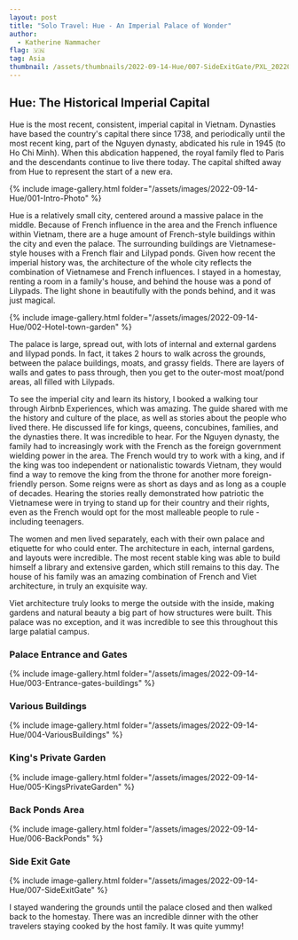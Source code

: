 ```yaml
---
layout: post
title: "Solo Travel: Hue - An Imperial Palace of Wonder"
author:
  - Katherine Nammacher
flag: 🇻🇳
tag: Asia
thumbnail: /assets/thumbnails/2022-09-14-Hue/007-SideExitGate/PXL_20220914_105346597.jpg
---
```


## Hue: The Historical Imperial Capital
Hue is the most recent, consistent, imperial capital in Vietnam. Dynasties have based the country's capital there since 1738, and periodically until the most recent king, part of the Nguyen dynasty, abdicated his rule in 1945 (to Ho Chi Minh).  When this abdication happened, the royal family fled to Paris and the descendants continue to live there today. The capital shifted away from Hue to represent the start of a new era.  

{% include image-gallery.html folder="/assets/images/2022-09-14-Hue/001-Intro-Photo" %}


Hue is a relatively small city, centered around a massive palace in the middle. Because of French influence in the area and the French influence within Vietnam, there are a huge amount of French-style buildings within the city and even the palace. The surrounding buildings are Vietnamese-style houses with a French flair and Lilypad ponds. Given how recent the imperial history was, the architecture of the whole city reflects the combination of Vietnamese and French influences. I stayed in a homestay, renting a room in a family's house, and behind the house was a pond of Lilypads. The light shone in beautifully with the ponds behind, and it was just magical. 

{% include image-gallery.html folder="/assets/images/2022-09-14-Hue/002-Hotel-town-garden" %}


The palace is large, spread out, with lots of internal and external gardens and lilypad ponds. In fact, it takes 2 hours to walk across the grounds, between the palace buildings, moats, and grassy fields. There are layers of walls and gates to pass through, then you get to the outer-most moat/pond areas, all filled with Lilypads. 

To see the imperial city and learn its history, I booked a walking tour through Airbnb Experiences, which was amazing. The guide shared with me the history and culture of the place, as well as stories about the people who lived there. He discussed life for kings, queens, concubines, families, and the dynasties there. It was incredible to hear. For the Nguyen dynasty, the family had to increasingly work with the French as the foreign government wielding power in the area. The French would try to work with a king, and if the king was too independent or nationalistic towards Vietnam, they would find a way to remove the king from the throne for another more foreign-friendly person. Some reigns were as short as days and as long as a couple of decades. Hearing the stories really demonstrated how patriotic the Vietnamese were in trying to stand up for their country and their rights, even as the French would opt for the most malleable people to rule - including teenagers. 

The women and men lived separately, each with their own palace and etiquette for who could enter. The architecture in each, internal gardens, and layouts were incredible. The most recent stable king was able to build himself a library and extensive garden, which still remains to this day. The house of his family was an amazing combination of French and Viet architecture, in truly an exquisite way.

Viet architecture truly looks to merge the outside with the inside, making gardens and natural beauty a big part of how structures were built. This palace was no exception, and it was incredible to see this throughout this large palatial campus. 

### Palace Entrance and Gates
{% include image-gallery.html folder="/assets/images/2022-09-14-Hue/003-Entrance-gates-buildings" %}


### Various Buildings
{% include image-gallery.html folder="/assets/images/2022-09-14-Hue/004-VariousBuildings" %}


### King's Private Garden
{% include image-gallery.html folder="/assets/images/2022-09-14-Hue/005-KingsPrivateGarden" %}

### Back Ponds Area

{% include image-gallery.html folder="/assets/images/2022-09-14-Hue/006-BackPonds" %}

### Side Exit Gate
{% include image-gallery.html folder="/assets/images/2022-09-14-Hue/007-SideExitGate" %}


I stayed wandering the grounds until the palace closed and then walked back to the homestay. There was an incredible dinner with the other travelers staying cooked by the host family. It was quite yummy!

